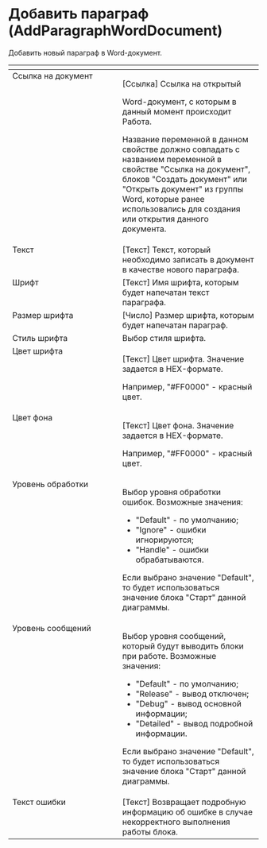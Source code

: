 # Добавить параграф (AddParagraphWordDocument)

Добавить новый параграф в Word-документ.

<table data-header-hidden><thead><tr><th width="256" valign="top"></th><th width="311" valign="top"></th></tr></thead><tbody><tr><td valign="top">Ссылка на документ</td><td valign="top"><p>[Ссылка] Ссылка на открытый </p><p>Word-документ, с которым в данный момент происходит Работа. </p><p></p><p>Название переменной в данном свойстве должно совпадать с названием переменной в свойстве "Ссылка на документ", блоков "Создать документ" или "Открыть документ" из группы Word, которые ранее использовались для создания или открытия данного документа.</p></td></tr><tr><td valign="top">Текст</td><td valign="top">[Текст] Текст, который необходимо записать в документ в качестве нового параграфа.</td></tr><tr><td valign="top">Шрифт</td><td valign="top">[Текст] Имя шрифта, которым будет напечатан текст параграфа.</td></tr><tr><td valign="top">Размер шрифта</td><td valign="top">[Число] Размер шрифта, которым будет напечатан параграф.</td></tr><tr><td valign="top">Стиль шрифта</td><td valign="top">Выбор стиля шрифта.</td></tr><tr><td valign="top">Цвет шрифта</td><td valign="top"><p>[Текст] Цвет шрифта. Значение задается в HEX-формате. </p><p></p><p>Например, "#FF0000" - красный цвет.</p></td></tr><tr><td valign="top">Цвет фона</td><td valign="top"><p>[Текст] Цвет фона. Значение задается в HEX-формате. </p><p></p><p>Например, "#FF0000" - красный цвет.</p></td></tr><tr><td valign="top">Уровень обработки</td><td valign="top"><p>Выбор уровня обработки ошибок. Возможные значения: </p><ul><li>"Default" - по умолчанию; </li><li>"Ignore" - ошибки игнорируются; </li><li>"Handle" - ошибки обрабатываются. </li></ul><p>Если выбрано значение "Default", то будет использоваться значение блока "Старт" данной диаграммы.</p></td></tr><tr><td valign="top">Уровень сообщений</td><td valign="top"><p>Выбор уровня сообщений, который будут выводить блоки при работе. Возможные значения: </p><ul><li>"Default" - по умолчанию; </li><li>"Release" - вывод отключен; </li><li>"Debug" - вывод основной информации; </li><li>"Detailed" - вывод подробной информации. </li></ul><p>Если выбрано значение "Default", то будет использоваться значение блока "Старт" данной диаграммы.</p></td></tr><tr><td valign="top">Текст ошибки</td><td valign="top">[Текст] Возвращает подробную информацию об ошибке в случае некорректного выполнения работы блока.</td></tr></tbody></table>
